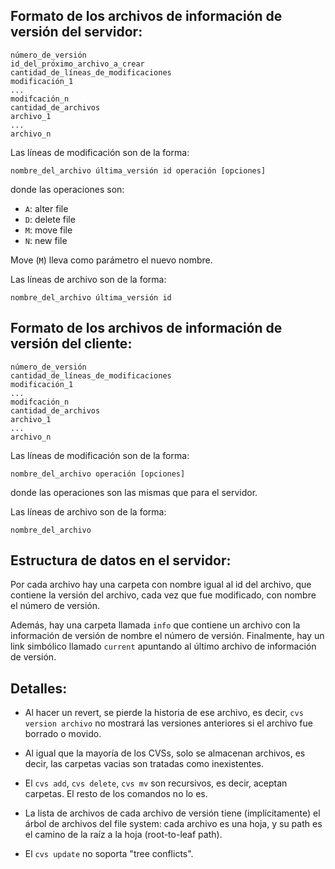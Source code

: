 Formato de los archivos de información de versión del servidor:
---------------------------------------------------------------

```
número_de_versión
id_del_próximo_archivo_a_crear
cantidad_de_líneas_de_modificaciones
modificación_1
...
modifcación_n
cantidad_de_archivos
archivo_1
...
archivo_n
```

Las líneas de modificación son de la forma:

```
nombre_del_archivo última_versión id operación [opciones]
```

donde las operaciones son:
* `A`: alter file
* `D`: delete file
* `M`: move file
* `N`: new file

Move (`M`) lleva como parámetro el nuevo nombre.

Las líneas de archivo son de la forma:

```
nombre_del_archivo última_versión id
```


Formato de los archivos de información de versión del cliente:
--------------------------------------------------------------

```
número_de_versión
cantidad_de_líneas_de_modificaciones
modificación_1
...
modifcación_n
cantidad_de_archivos
archivo_1
...
archivo_n
```

Las líneas de modificación son de la forma:

```
nombre_del_archivo operación [opciones]
```

donde las operaciones son las mismas que para el servidor.

Las líneas de archivo son de la forma:

```
nombre_del_archivo
```


Estructura de datos en el servidor:
-----------------------------------

Por cada archivo hay una carpeta con nombre igual al id del archivo, que contiene la versión del archivo, cada vez que fue modificado, con nombre el número de versión.

Además, hay una carpeta llamada `info` que contiene un archivo con la información de versión de nombre el número de versión. Finalmente, hay un link simbólico llamado `current` apuntando al último archivo de información de versión.


Detalles:
---------

* Al hacer un revert, se pierde la historia de ese archivo, es decir, `cvs version archivo` no mostrará las versiones anteriores si el archivo fue borrado o movido.

* Al igual que la mayoría de los CVSs, solo se almacenan archivos, es decir, las carpetas vacias son tratadas como inexistentes.

* El `cvs add`, `cvs delete`, `cvs mv` son recursivos, es decir, aceptan carpetas. El resto de los comandos no lo es.

* La lista de archivos de cada archivo de versión tiene (implícitamente) el árbol de archivos del file system: cada archivo es una hoja, y su path es el camino de la raíz a la hoja (root-to-leaf path).

* El `cvs update` no soporta "tree conflicts".
